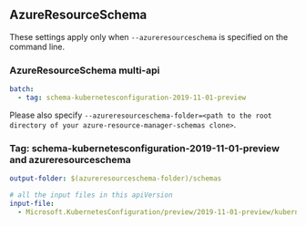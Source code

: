 ## AzureResourceSchema

These settings apply only when `--azureresourceschema` is specified on the command line.

### AzureResourceSchema multi-api

``` yaml $(azureresourceschema) && $(multiapi)
batch:
  - tag: schema-kubernetesconfiguration-2019-11-01-preview

```

Please also specify `--azureresourceschema-folder=<path to the root directory of your azure-resource-manager-schemas clone>`.

### Tag: schema-kubernetesconfiguration-2019-11-01-preview and azureresourceschema

``` yaml $(tag) == 'schema-kubernetesconfiguration-2019-11-01-preview' && $(azureresourceschema)
output-folder: $(azureresourceschema-folder)/schemas

# all the input files in this apiVersion
input-file:
  - Microsoft.KubernetesConfiguration/preview/2019-11-01-preview/kubernetesconfiguration.json

```
